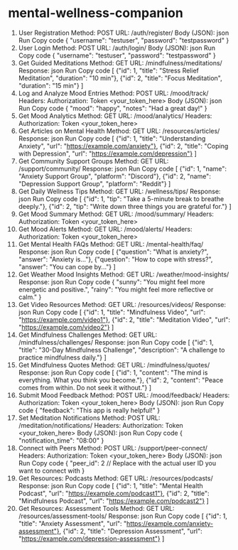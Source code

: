 # mental-wellness-companion
1. User Registration
Method: POST
URL: /auth/register/
Body (JSON):
json
Run
Copy code
{
    "username": "testuser",
    "password": "testpassword"
}
2. User Login
Method: POST
URL: /auth/login/
Body (JSON):
json
Run
Copy code
{
    "username": "testuser",
    "password": "testpassword"
}
3. Get Guided Meditations
Method: GET
URL: /mindfulness/meditations/
Response:
json
Run
Copy code
[
    {"id": 1, "title": "Stress Relief Meditation", "duration": "10 min"},
    {"id": 2, "title": "Focus Meditation", "duration": "15 min"}
]
4. Log and Analyze Mood Entries
Method: POST
URL: /mood/track/
Headers:
Authorization: Token <your_token_here>
Body (JSON):
json
Run
Copy code
{
    "mood": "happy",
    "notes": "Had a great day!"
}
5. Get Mood Analytics
Method: GET
URL: /mood/analytics/
Headers:
Authorization: Token <your_token_here>
6. Get Articles on Mental Health
Method: GET
URL: /resources/articles/
Response:
json
Run
Copy code
[
    {"id": 1, "title": "Understanding Anxiety", "url": "https://example.com/anxiety"},
    {"id": 2, "title": "Coping with Depression", "url": "https://example.com/depression"}
]
7. Get Community Support Groups
Method: GET
URL: /support/community/
Response:
json
Run
Copy code
[
    {"id": 1, "name": "Anxiety Support Group", "platform": "Discord"},
    {"id": 2, "name": "Depression Support Group", "platform": "Reddit"}
]
8. Get Daily Wellness Tips
Method: GET
URL: /wellness/tips/
Response:
json
Run
Copy code
[
    {"id": 1, "tip": "Take a 5-minute break to breathe deeply."},
    {"id": 2, "tip": "Write down three things you are grateful for."}
]
9. Get Mood Summary
Method: GET
URL: /mood/summary/
Headers:
Authorization: Token <your_token_here>
10. Get Mood Alerts
Method: GET
URL: /mood/alerts/
Headers:
Authorization: Token <your_token_here>
11. Get Mental Health FAQs
Method: GET
URL: /mental-health/faq/
Response:
json
Run
Copy code
[
    {"question": "What is anxiety?", "answer": "Anxiety is..."},
    {"question": "How to cope with stress?", "answer": "You can cope by..."}
]
12. Get Weather Mood Insights
Method: GET
URL: /weather/mood-insights/
Response:
json
Run
Copy code
{
    "sunny": "You might feel more energetic and positive.",
    "rainy": "You might feel more reflective or calm."
}
13. Get Video Resources
Method: GET
URL: /resources/videos/
Response:
json
Run
Copy code
[
    {"id": 1, "title": "Mindfulness Video", "url": "https://example.com/video1"},
    {"id": 2, "title": "Meditation Video", "url": "https://example.com/video2"}
]
14. Get Mindfulness Challenges
Method: GET
URL: /mindfulness/challenges/
Response:
json
Run
Copy code
[
    {"id": 1, "title": "30-Day Mindfulness Challenge", "description": "A challenge to practice mindfulness daily."}
]
15. Get Mindfulness Quotes
Method: GET
URL: /mindfulness/quotes/
Response:
json
Run
Copy code
[
    {"id": 1, "content": "The mind is everything. What you think you become."},
    {"id": 2, "content": "Peace comes from within. Do not seek it without."}
]
16. Submit Mood Feedback
Method: POST
URL: /mood/feedback/
Headers:
Authorization: Token <your_token_here>
Body (JSON):
json
Run
Copy code
{
    "feedback": "This app is really helpful!"
}
17. Set Meditation Notifications
Method: POST
URL: /meditation/notifications/
Headers:
Authorization: Token <your_token_here>
Body (JSON):
json
Run
Copy code
{
    "notification_time": "08:00"
}
18. Connect with Peers
Method: POST
URL: /support/peer-connect/
Headers:
Authorization: Token <your_token_here>
Body (JSON):
json
Run
Copy code
{
    "peer_id": 2  // Replace with the actual user ID you want to connect with
}
19. Get Resources: Podcasts
Method: GET
URL: /resources/podcasts/
Response:
json
Run
Copy code
[
    {"id": 1, "title": "Mental Health Podcast", "url": "https://example.com/podcast1"},
    {"id": 2, "title": "Mindfulness Podcast", "url": "https://example.com/podcast2"}
]
20. Get Resources: Assessment Tools
Method: GET
URL: /resources/assessment-tools/
Response:
json
Run
Copy code
[
    {"id": 1, "title": "Anxiety Assessment", "url": "https://example.com/anxiety-assessment"},
    {"id": 2, "title": "Depression Assessment", "url": "https://example.com/depression-assessment"}
]
